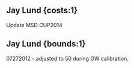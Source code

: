 ## Jay Lund {costs:1} 
Update MSD CUP2014

## Jay Lund {bounds:1} 
 07272012 - adjusted to 50 during GW calibration.
